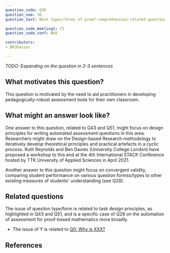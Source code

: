 ```yaml
---
question_code: Q30 
question_num: 30 
question_text: What types/forms of proof-comprehension-related questions can be meaningfully assessed using currently-available e-assessment platforms? 

question_code_meeting1: C5 
question_code_conf: NU8 

contributors: 
- BMJDavies

---
```

*TODO: Expanding on the question in 2-3 sentences*

## What motivates this question?

This question is motivated by the need to aid practitioners in developing pedagogically-robust assessment tools for their own classroom. 

## What might an answer look like?

One answer to this question, related to Q43 and Q51, might focus on design principles for writing automated assessment questions in this area. Researchers might draw on the Design-based Research methodology to iteratively develop theoretical principles and practical artefacts in a cyclic process. Ruth Reynolds and Ben Davies (University College London) have proposed a workshop to this end at the 4th International STACK Conference hosted by TTK University of Applied Sciences in April 2021. 

Another answer to this question might focus on convergent validity, comparing student performance on various question formss/types to other existing measures of students' understanding (see Q28). 

## Related questions
The issue of question type/form is related to task design principles, as highlighted in Q43 and Q51, and is a specific case of Q28 on the automation of assessment for proof-based mathematics more broadly. 

* The issue of Y is related to [Q0: Why is XXX?](Q0)

## References
